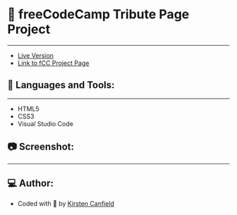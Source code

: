 # :notebook: freeCodeCamp Tribute Page Project
------
+ [Live Version]()
+ [Link to fCC Project Page](https://www.freecodecamp.org/learn/2022/responsive-web-design/build-a-tribute-page-project/build-a-tribute-page)

## :wrench: Languages and Tools:
------
+ HTML5
+ CSS3
+ Visual Studio Code

## :camera: Screenshot:
------

## :computer: Author:
+ Coded with :blue_heart: by [Kirsten Canfield](https://github.com/ChillHumanoid)
